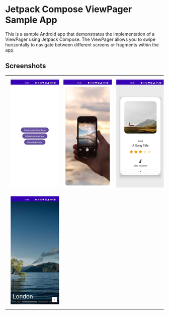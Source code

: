 # Jetpack Compose ViewPager Sample App

This is a sample Android app that demonstrates the implementation of a ViewPager using Jetpack Compose. The ViewPager allows you to swipe horizontally to navigate between different screens or fragments within the app.

## Screenshots

|                                                                      |                                                                      |                                                                       |
|----------------------------------------------------------------------|----------------------------------------------------------------------|-----------------------------------------------------------------------|
| <img src="/screenshots/1.JPEG" width="200" hspace="10" vspace="10"/> | <img src="/screenshots/2.JPEG" width="200" hspace="10" vspace="10"/> | <img src="/screenshots/3.JPEG" width="200" hspace="10" vspace="10" /> |
| <img src="/screenshots/4.JPEG" width="200" hspace="10" vspace="10"/> |